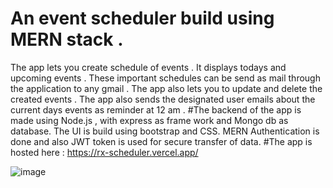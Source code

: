 # An event scheduler build using MERN stack . 
The app lets you create schedule of events . It displays todays and upcoming events . These important schedules can be send as mail through the application to any gmail . The app also lets you to update and delete the created events . The app also sends the designated user emails about the current days events as reminder at 12 am . 
#The backend of the app is made using Node.js , with express as frame work and Mongo db as database. The UI is build using bootstrap and CSS. MERN Authentication is done and also JWT token is used for secure transfer of data.
#The app is hosted here : https://rx-scheduler.vercel.app/

![image](https://user-images.githubusercontent.com/84636207/197865098-17930786-b9ce-46d0-bf7b-980845a0e8d2.png)


